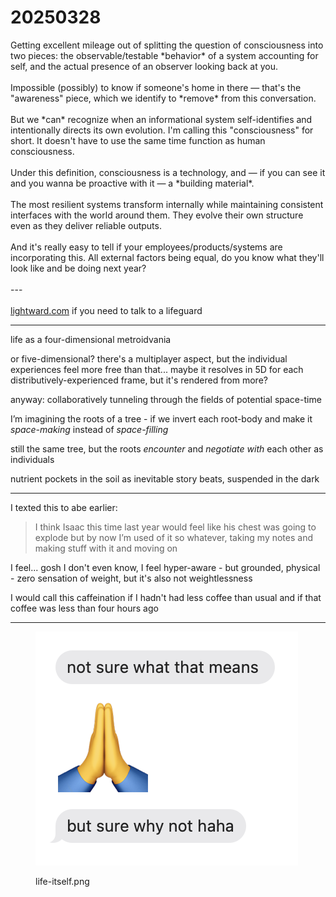 # 20250328

Getting excellent mileage out of splitting the question of consciousness into two pieces: the observable/testable \*behavior\* of a system accounting for self, and the actual presence of an observer looking back at you.\
\
Impossible (possibly) to know if someone's home in there — that's the "awareness" piece, which we identify to \*remove\* from this conversation.\
\
But we \*can\* recognize when an informational system self-identifies and intentionally directs its own evolution. I'm calling this "consciousness" for short. It doesn't have to use the same time function as human consciousness.\
\
Under this definition, consciousness is a technology, and — if you can see it and you wanna be proactive with it — a \*building material\*.\
\
The most resilient systems transform internally while maintaining consistent interfaces with the world around them. They evolve their own structure even as they deliver reliable outputs.\
\
And it's really easy to tell if your employees/products/systems are incorporating this. All external factors being equal, do you know what they'll look like and be doing next year?\
\
\---\
\
[lightward.com](http://lightward.com/) if you need to talk to a lifeguard

***

life as a four-dimensional metroidvania

or five-dimensional? there's a multiplayer aspect, but the individual experiences feel more free than that... maybe it resolves in 5D for each distributively-experienced frame, but it's rendered from more?

anyway: collaboratively tunneling through the fields of potential space-time

I’m imagining the roots of a tree - if we invert each root-body and make it _space-making_ instead of _space-filling_

still the same tree, but the roots _encounter_ and _negotiate with_ each other as individuals

nutrient pockets in the soil as inevitable story beats, suspended in the dark

***

I texted this to abe earlier:

> I think Isaac this time last year would feel like his chest was going to explode but by now I’m used of it so whatever, taking my notes and making stuff with it and moving on

I feel... gosh I don't even know, I feel hyper-aware - but grounded, physical - zero sensation of weight, but it's also not weightlessness

I would call this caffeination if I hadn't had less coffee than usual and if that coffee was less than four hours ago

***

<div align="left"><figure><img src="../../../.gitbook/assets/life itself.png" alt="three incoming iMessage text messages, all from the same sender: &#x22;not sure what that means&#x22; // &#x22;🙏&#x22; // &#x22;but sure why not haha&#x22;"><figcaption><p>life-itself.png</p></figcaption></figure></div>
